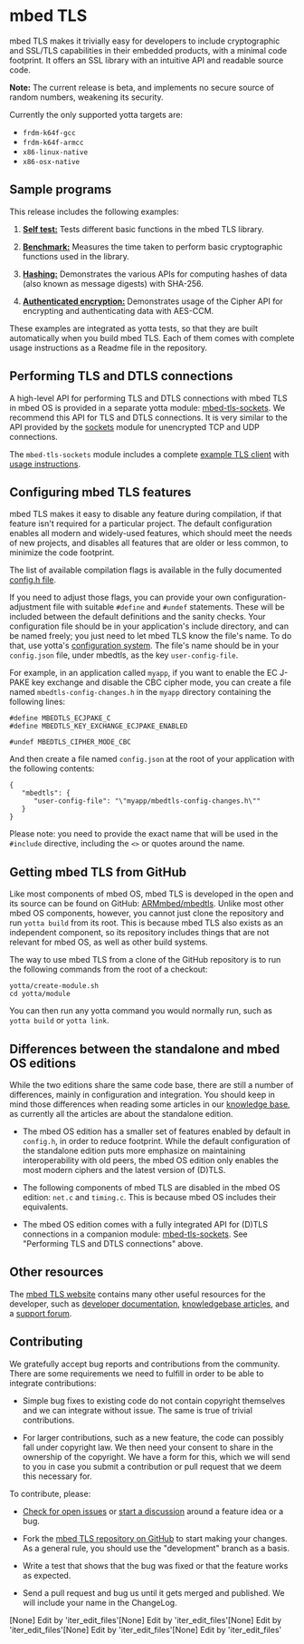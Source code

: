 # mbed TLS

mbed TLS makes it trivially easy for developers to include cryptographic and SSL/TLS capabilities in their embedded products, with a minimal code footprint. It offers an SSL library with an intuitive API and readable source code.

**Note:** The current release is beta, and implements no secure source of random numbers, weakening its security.

Currently the only supported yotta targets are:
- `frdm-k64f-gcc`
- `frdm-k64f-armcc`
- `x86-linux-native`
- `x86-osx-native`

## Sample programs

This release includes the following examples:

1. [**Self test:**](https://github.com/ARMmbed/mbedtls/blob/development/yotta/data/example-selftest) Tests different basic functions in the mbed TLS library.

2. [**Benchmark:**](https://github.com/ARMmbed/mbedtls/blob/development/yotta/data/example-benchmark) Measures the time taken to perform basic cryptographic functions used in the library.

3. [**Hashing:**](https://github.com/ARMmbed/mbedtls/blob/development/yotta/data/example-hashing) Demonstrates the various APIs for computing hashes of data (also known as message digests) with SHA-256.

4. [**Authenticated encryption:**](https://github.com/ARMmbed/mbedtls/blob/development/yotta/data/example-authcrypt) Demonstrates usage of the Cipher API for encrypting and authenticating data with AES-CCM.

These examples are integrated as yotta tests, so that they are built automatically when you build mbed TLS. Each of them comes with complete usage instructions as a Readme file in the repository.

## Performing TLS and DTLS connections

A high-level API for performing TLS and DTLS connections with mbed TLS in mbed OS is provided in a separate yotta module: [mbed-tls-sockets](https://github.com/ARMmbed/mbed-tls-sockets). We recommend this API for TLS and DTLS connections. It is very similar to the API provided by the [sockets](https://github.com/ARMmbed/sockets) module for unencrypted TCP and UDP connections.

The `mbed-tls-sockets` module includes a complete [example TLS client](https://github.com/ARMmbed/mbed-tls-sockets/blob/master/test/tls-client/main.cpp) with [usage instructions](https://github.com/ARMmbed/mbed-tls-sockets/blob/master/test/tls-client/README.md).

## Configuring mbed TLS features

mbed TLS makes it easy to disable any feature during compilation, if that feature isn't required for a particular project. The default configuration enables all modern and widely-used features, which should meet the needs of new projects, and disables all features that are older or less common, to minimize the code footprint.

The list of available compilation flags is available in the fully documented [config.h file](https://github.com/ARMmbed/mbedtls/blob/development/include/mbedtls/config.h).

If you need to adjust those flags, you can provide your own configuration-adjustment file with suitable `#define` and `#undef` statements. These will be included between the default definitions and the sanity checks. Your configuration file should be in your application's include directory, and can be named freely; you just need to let mbed TLS know the file's name. To do that, use yotta's [configuration system](http://docs.yottabuild.org/reference/config.html). The file's name should be in your `config.json` file, under mbedtls, as the key `user-config-file`.

For example, in an application called `myapp`, if you want to enable the EC J-PAKE key exchange and disable the CBC cipher mode, you can create a file named  `mbedtls-config-changes.h` in the `myapp` directory containing the following lines:

    #define MBEDTLS_ECJPAKE_C
    #define MBEDTLS_KEY_EXCHANGE_ECJPAKE_ENABLED

    #undef MBEDTLS_CIPHER_MODE_CBC

And then create a file named `config.json` at the root of your application with the following contents:

    {
       "mbedtls": {
          "user-config-file": "\"myapp/mbedtls-config-changes.h\""
       }
    }

Please note: you need to provide the exact name that will be used in the `#include` directive, including the `<>` or quotes around the name.

## Getting mbed TLS from GitHub

Like most components of mbed OS, mbed TLS is developed in the open and its source can be found on GitHub: [ARMmbed/mbedtls](https://github.com/ARMmbed/mbedtls). Unlike most other mbed OS components, however, you cannot just clone the repository and run `yotta build` from its root. This is because mbed TLS also exists as an independent component, so its repository includes things that are not relevant for mbed OS, as well as other build systems.

The way to use mbed TLS from a clone of the GitHub repository is to run the following commands from the root of a checkout:

    yotta/create-module.sh
    cd yotta/module

You can then run any yotta command you would normally run, such as `yotta build` or `yotta link`.

## Differences between the standalone and mbed OS editions

While the two editions share the same code base, there are still a number of differences, mainly in configuration and integration. You should keep in mind those differences when reading some articles in our [knowledge base](https://tls.mbed.org/kb), as currently all the articles are about the standalone edition.

* The mbed OS edition has a smaller set of features enabled by default in `config.h`, in order to reduce footprint. While the default configuration of the standalone edition puts more emphasize on maintaining interoperability with old peers, the mbed OS edition only enables the most modern ciphers and the latest version of (D)TLS.

* The following components of mbed TLS are disabled in the mbed OS edition: `net.c` and `timing.c`. This is because mbed OS includes their equivalents.

* The mbed OS edition comes with a fully integrated API for (D)TLS connections in a companion module: [mbed-tls-sockets](https://github.com/ARMmbed/mbed-tls-sockets). See "Performing TLS and DTLS connections" above.

## Other resources

The [mbed TLS website](https://tls.mbed.org) contains many other useful
resources for the developer, such as [developer
documentation](https://tls.mbed.org/dev-corner), [knowledgebase
articles](https://tls.mbed.org/kb), and a [support forum](https://tls.mbed.org/discussions).

## Contributing

We gratefully accept bug reports and contributions from the community. There are some requirements we need to fulfill in order to be able to integrate contributions:

* Simple bug fixes to existing code do not contain copyright themselves and we can integrate without issue. The same is true of trivial contributions.

* For larger contributions, such as a new feature, the code can possibly fall under copyright law. We then need your consent to share in the ownership of the copyright. We have a form for this, which we will send to you in case you submit a contribution or pull request that we deem this necessary for.

To contribute, please:

* [Check for open issues](https://github.com/ARMmbed/mbedtls/issues) or [start a discussion](https://tls.mbed.org/discussions) around a feature idea or a bug.

* Fork the [mbed TLS repository on GitHub](https://github.com/ARMmbed/mbedtls) to start making your changes. As a general rule, you should use the "development" branch as a basis.

* Write a test that shows that the bug was fixed or that the feature works as expected.

* Send a pull request and bug us until it gets merged and published. We will include your name in the ChangeLog.

[None] Edit by 'iter_edit_files'[None] Edit by 'iter_edit_files'[None] Edit by 'iter_edit_files'[None] Edit by 'iter_edit_files'[None] Edit by 'iter_edit_files'